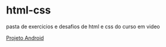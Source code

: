 # html-css
 pasta de exercicios e desafios de html e css do curso em video

<a href="https://luizdanieldev.github.io/html-css/exercicios/ex 001/index.html">Projeto Android</a>
